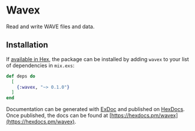 # Wavex

Read and write WAVE files and data.

## Installation

If [available in Hex](https://hex.pm/docs/publish), the package can be installed
by adding `wavex` to your list of dependencies in `mix.exs`:

```elixir
def deps do
  [
    {:wavex, "~> 0.1.0"}
  ]
end
```

Documentation can be generated with [ExDoc](https://github.com/elixir-lang/ex_doc)
and published on [HexDocs](https://hexdocs.pm). Once published, the docs can
be found at [https://hexdocs.pm/wavex](https://hexdocs.pm/wavex).

